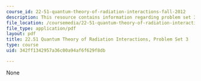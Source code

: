 ```yaml
---
course_id: 22-51-quantum-theory-of-radiation-interactions-fall-2012
description: This resource contains information regarding problem set 3.
file_location: /coursemedia/22-51-quantum-theory-of-radiation-interactions-fall-2012/342ff1342957a36c00a94af6f629f8db_MIT22_51F12_ps3.pdf
file_type: application/pdf
layout: pdf
title: 22.51 Quantum Theory of Radiation Interactions, Problem Set 3
type: course
uid: 342ff1342957a36c00a94af6f629f8db

---
```

None